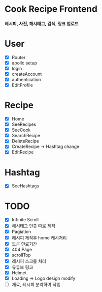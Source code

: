 # Cook Recipe Frontend

#### 레시피, 사진, 해시태그, 검색, 링크 업로드

# User

- [x] Router
- [x] apollo setup
- [x] login
- [x] createAccount
- [x] authentication
- [x] EditProfile

# Recipe

- [x] Home
- [x] SeeRecipes
- [x] SeeCook
- [x] SearchRecipe
- [x] DeleteRecipe
- [x] CreateRecipe -> Hashtag change
- [x] EditRecipe

# Hashtag

- [x] SeeHashtags

# TODO

- [x] Infinite Scroll
- [x] 해시태그 인풋 따로 제작
- [x] Pagiation
- [x] 레시피 제작후 home 캐시처리
- [x] 토큰 만료기간
- [x] 404 Page
- [x] scrollTop
- [x] 레시피 스크롤 처리
- [x] 유튜브 링크
- [x] Helmet
- [x] Loading -> Logo design modify
- [ ] 재료, 레시피 분리하여 작업
